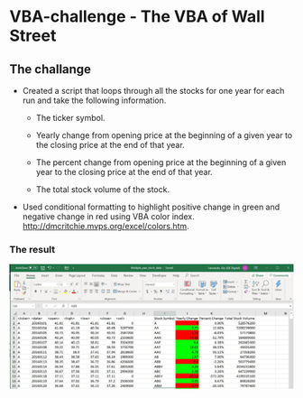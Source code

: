 # VBA-challenge -  The VBA of Wall Street

## The challange

* Created a script that loops through all the stocks for one year for each run and take the following information.

  * The ticker symbol.

  * Yearly change from opening price at the beginning of a given year to the closing price at the end of that year.

  * The percent change from opening price at the beginning of a given year to the closing price at the end of that year.

  * The total stock volume of the stock.
  
* Used conditional formatting to highlight positive change in green and negative change in red using VBA color index. <http://dmcritchie.mvps.org/excel/colors.htm>.

### The result

![Simple challenge](Images/capture1.jpg)
